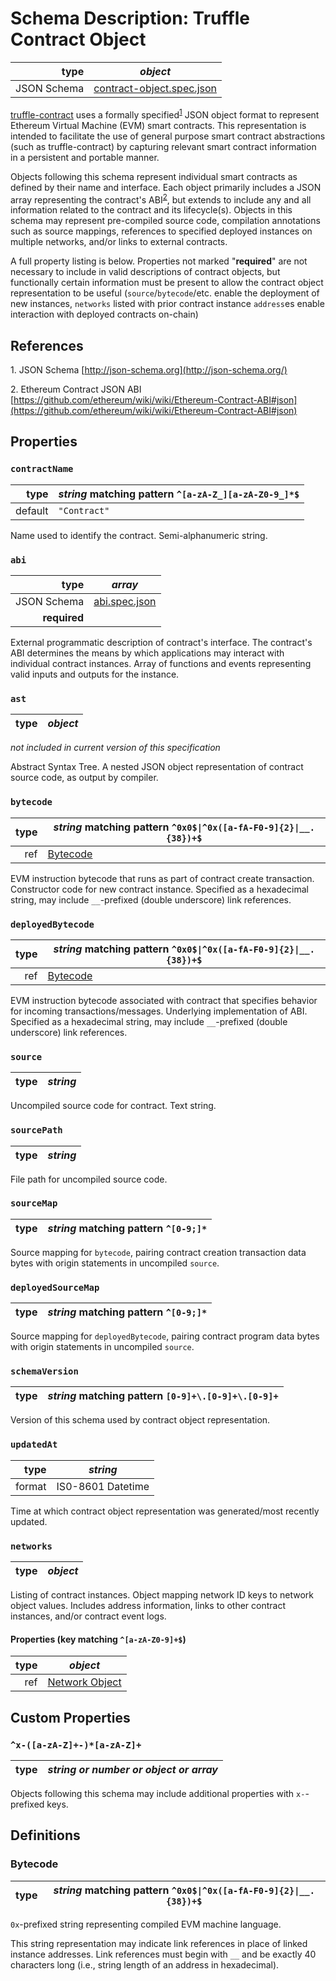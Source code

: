 # Schema Description: Truffle Contract Object

| type | _object_ |
| ---: | ---- |
| JSON Schema | [contract-object.spec.json](spec/contract-object.spec.json) |


[truffle-contract](https://github.com/trufflesuite/truffle-contract) uses a
formally specified<sup>[1](#footnote-1)</sup> JSON object format to represent
Ethereum Virtual Machine (EVM) smart contracts. This representation is intended
to facilitate the use of general purpose smart contract abstractions
(such as truffle-contract) by capturing relevant smart contract information in a
persistent and portable manner.

Objects following this schema represent individual smart contracts as defined
by their name and interface. Each object primarily includes a JSON array
representing the contract's ABI<sup>[2](#footnote-2)</sup>, but extends to
include any and all information related to the contract and its lifecycle(s).
Objects in this schema may represent pre-compiled source code, compilation
annotations such as source mappings, references to specified deployed instances
on multiple networks, and/or links to external contracts.

A full property listing is below. Properties not marked "**required**" are not
necessary to include in valid descriptions of contract objects, but functionally
certain information must be present to allow the contract object representation
to be useful (`source`/`bytecode`/etc. enable the deployment of new instances,
`networks` listed with prior contract instance `address`es enable interaction
with deployed contracts on-chain)


## References

<a name="footnote-1">1.</a> JSON Schema [http://json-schema.org](http://json-schema.org/)

<a name="footnote-2">2.</a> Ethereum Contract JSON ABI [https://github.com/ethereum/wiki/wiki/Ethereum-Contract-ABI#json](https://github.com/ethereum/wiki/wiki/Ethereum-Contract-ABI#json)



## Properties


### `contractName`

| type | _string_ matching pattern `^[a-zA-Z_][a-zA-Z0-9_]*$` |
| ---: | ---- |
| default | `"Contract"` |


Name used to identify the contract. Semi-alphanumeric string.


### `abi`

| type | _array_ |
| ---: | ---- |
| JSON Schema | [abi.spec.json](spec/abi.spec.json) |
| **required** |

External programmatic description of contract's interface. The contract's ABI
determines the means by which applications may interact with individual contract
instances. Array of functions and events representing valid inputs and outputs
for the instance.


### `ast`

| type | _object_ |
| ---: | ---- |

_not included in current version of this specification_

Abstract Syntax Tree. A nested JSON object representation of contract source
code, as output by compiler.



### `bytecode`

| type | _string_ matching pattern `^0x0$\|^0x([a-fA-F0-9]{2}\|__.{38})+$` |
| ---: | ---- |
| ref | [Bytecode](#contract-object--bytecode) |


EVM instruction bytecode that runs as part of contract create transaction.
Constructor code for new contract instance.
Specified as a hexadecimal string, may include `__`-prefixed (double underscore)
link references.



### `deployedBytecode`

| type | _string_ matching pattern `^0x0$\|^0x([a-fA-F0-9]{2}\|__.{38})+$` |
| ---: | ---- |
| ref | [Bytecode](#contract-object--bytecode) |


EVM instruction bytecode associated with contract that specifies behavior for
incoming transactions/messages. Underlying implementation of ABI.
Specified as a hexadecimal string, may include `__`-prefixed (double underscore)
link references.


### `source`

| type | _string_ |
| ---: | ---- |


Uncompiled source code for contract. Text string.


### `sourcePath`

| type | _string_ |
| ---: | ---- |

File path for uncompiled source code.


### `sourceMap`

| type | _string_ matching pattern `^[0-9;]*` |
| ---: | ---- |


Source mapping for `bytecode`, pairing contract creation transaction data bytes
with origin statements in uncompiled `source`.


### `deployedSourceMap`

| type | _string_ matching pattern `^[0-9;]*` |
| ---: | ---- |

Source mapping for `deployedBytecode`, pairing contract program data bytes
with origin statements in uncompiled `source`.


### `schemaVersion`

| type | _string_ matching pattern `[0-9]+\.[0-9]+\.[0-9]+` |
| ---: | ---- |

Version of this schema used by contract object representation.



### `updatedAt`

| type | _string_ |
| ---: | ---- |
| format | IS0-8601 Datetime |


Time at which contract object representation was generated/most recently
updated.


### `networks`

| type | _object_ |
| ---: | ---- |

Listing of contract instances. Object mapping network ID keys to network object
values. Includes address information, links to other contract instances, and/or
contract event logs.

#### Properties (key matching `^[a-zA-Z0-9]+$`)

| type | _object_ |
| ---: | ---- |
| ref | [Network Object](network-object.spec.md) |


## Custom Properties

### `^x-([a-zA-Z]+-)*[a-zA-Z]+`

| type | _string or number or object or array_ |
| ---: | ---- |

Objects following this schema may include additional properties with
`x-`-prefixed keys.



## Definitions




### <a name="contract-object--bytecode">Bytecode</a>

| type | _string_ matching pattern `^0x0$\|^0x([a-fA-F0-9]{2}\|__.{38})+$` |
| ---: | ---- |

`0x`-prefixed string representing compiled EVM machine language.

This string representation may indicate link references in place of
linked instance addresses. Link references must begin with `__` and be exactly
40 characters long (i.e., string length of an address in hexadecimal).
